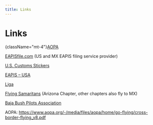 ```yaml
---
title: Links
---
```

# Links

{className="mt-4"}[AOPA](http://www.aopa.org/Flight-Planning/Mexico)

[EAPISfile.com](https://www.eapisfile.com) (US and MX EAPIS filing service provider)

[U.S. Customs Stickers](https://dtops.cbp.dhs.gov)

[EAPIS – USA](https://eapis.cbp.dhs.gov)

[Liga](https://www.ligainternational.org/web/Liga/default.asp)

[Flying Samaritans](http://www.flyingsamaritans.com)  (Arizona Chapter, other chapters also fly to MX)

[Baja Bush Pilots Association](http://www.bajabushpilots.com)

AOPA:    https://www.aopa.org/-/media/files/aopa/home/go-flying/cross-border-flying_v8.pdf
